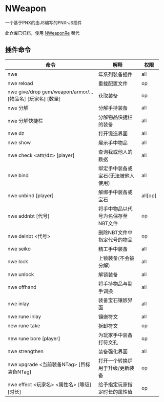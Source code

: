 # NWeapon
一个基于PNX的由JS编写的PNX-JS插件

此仓库已归档，使用 [NWeaponRe](https://github.com/Mcayear/NWeaponRe) 替代

## 插件命令
| 命令 | 解释 | 权限 |
| --- | --- | --- |
| nwe | 年系列装备插件 | all |
| nwe reload | 重载配置文件 | op |
| nwe give/drop gem/weapon/armor/... [物品名] [玩家名] [数量] | 获取装备 | op |
| nwe 分解 | 分解手持装备 | all |
| nwe 分解快捷栏 | 分解物品快捷栏的装备 | all |
| nwe dz | 打开锻造界面 | all |
| nwe show | 展示手中物品 | all |
| nwe check <attr/dz> [player] | 查询我或他人的数据 | all |
| nwe bind | 绑定手中装备或宝石(无法被他人使用) | all |
| nwe unbind [player] | 解绑手中装备或宝石 | all[op] |
| nwe addnbt [代号] | 将手中物品以代号为名保存至NBT文件 | op |
| nwe delnbt <代号> | 删除NBT文件中指定代号的物品 | op |
| nwe seiko | 精工手中装备 | all |
| nwe lock | 上锁装备(不会被分解) | all |
| nwe unlock | 解锁装备 | all |
| nwe offhand | 将手持物品与副手调换 | all |
| nwe inlay | 装备宝石镶嵌界面 | all |
| nwe rune inlay | 镶嵌符文 | all |
| new rune take | 拆卸符文 | op |
| new rune bore [player] | 为玩家手中装备打符文孔 | op |
| nwe strengthen | 装备强化界面 | all |
| nwe upgrade <当前装备NTag> [目标装备NTag] | 打开一个转换炉用于升级/更新装备 | op |
| nwe effect <玩家名> <属性名> [等级] [时长] | 给予指定玩家指定时长的属性值 | op |
